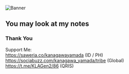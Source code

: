 ![Banner](https://github.com/user-attachments/assets/bdfbb0f0-acbd-42b1-8505-bb7c4d7d6950)

## You may look at my notes
### Thank You

Support Me: <br />
https://saweria.co/kanagawayamada (ID / PH) <br />
https://sociabuzz.com/kanagawa_yamada/tribe (Global) <br />
https://t.me/KLAGen2/86 (QRIS) <br />
